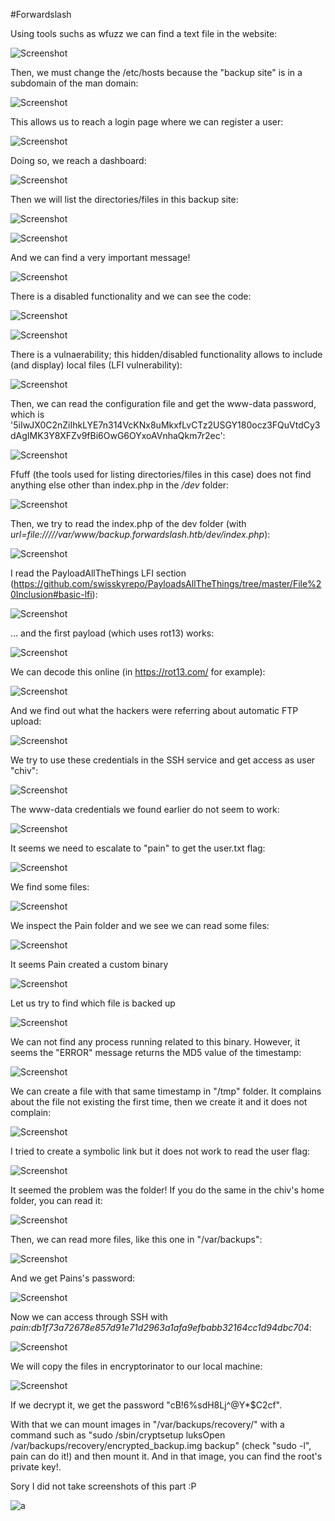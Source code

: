 #Forwardslash

Using tools suchs as wfuzz we can find a text file in the website:

![Screenshot](images/Screenshot_1.jpg)

Then, we must change the /etc/hosts because the "backup site" is in a subdomain of the man domain:

![Screenshot](images/Screenshot_2.jpg)

This allows us to reach a login page where we can register a user:

![Screenshot](images/Screenshot_3.jpg)

Doing so, we reach a dashboard:

![Screenshot](images/Screenshot_4.jpg)

Then we will list the directories/files in this backup site:

![Screenshot](images/Screenshot_6.jpg)

![Screenshot](images/Screenshot_7.jpg)

And we can find a very important message!

![Screenshot](images/Screenshot_5.jpg)

There is a disabled functionality and we can see the code:

![Screenshot](images/Screenshot_8.jpg)

![Screenshot](images/Screenshot_9.jpg)

There is a vulnaerability; this hidden/disabled functionality allows to include (and display) local files (LFI vulnerability):

![Screenshot](images/Screenshot_10.jpg)

Then, we can read the configuration file and get the www-data password, which is '5iIwJX0C2nZiIhkLYE7n314VcKNx8uMkxfLvCTz2USGY180ocz3FQuVtdCy3dAgIMK3Y8XFZv9fBi6OwG6OYxoAVnhaQkm7r2ec':

![Screenshot](images/Screenshot_11.jpg)

Ffuff (the tools used for listing directories/files in this case) does not find anything else other than index.php in the */dev* folder:

![Screenshot](images/Screenshot_12.jpg)

Then, we try to read the index.php of the dev folder (with *url=file://///var/www/backup.forwardslash.htb/dev/index.php*):

![Screenshot](images/Screenshot_13.jpg)

I read the PayloadAllTheThings LFI section (https://github.com/swisskyrepo/PayloadsAllTheThings/tree/master/File%20Inclusion#basic-lfi):

![Screenshot](images/Screenshot_14.jpg)

... and the first payload (which uses rot13) works:

![Screenshot](images/Screenshot_15.jpg)

We can decode this online (in https://rot13.com/ for example):

![Screenshot](images/Screenshot_16.jpg)

And we find out what the hackers were referring about automatic FTP upload:

![Screenshot](images/Screenshot_17.jpg)

We try to use these credentials in the SSH service and get access as user "chiv":

![Screenshot](images/Screenshot_18.jpg)

The www-data credentials we found earlier do not seem to work:

![Screenshot](images/Screenshot_19.jpg)

It seems we need to escalate to "pain" to get the user.txt flag:

![Screenshot](images/Screenshot_20.jpg)

We find some files:

![Screenshot](images/Screenshot_21.jpg)

We inspect the Pain folder and we see we can read some files:

![Screenshot](images/Screenshot_22.jpg)

It seems Pain created a custom binary 

![Screenshot](images/Screenshot_23.jpg)

Let us try to find which file is backed up

![Screenshot](images/Screenshot_24.jpg)

We can not find any process running related to this binary. However, it seems the "ERROR" message returns the MD5 value of the timestamp:

![Screenshot](images/Screenshot_25.jpg)

We can create a file with that same timestamp in "/tmp" folder. It complains about the file not existing the first time, then we create it and it does not complain:

![Screenshot](images/Screenshot_26.jpg)

I tried to create a symbolic link but it does not work to read the user flag: 

![Screenshot](images/Screenshot_27.jpg)

It seemed the problem was the folder! If you do the same in the chiv's home folder, you can read it:

![Screenshot](images/Screenshot_28.jpg)

Then, we can read more files, like this one in "/var/backups":

![Screenshot](images/Screenshot_29.jpg)

And we get Pains's password:

![Screenshot](images/Screenshot_30.jpg)

Now we can access through SSH with *pain:db1f73a72678e857d91e71d2963a1afa9efbabb32164cc1d94dbc704*:

![Screenshot](images/Screenshot_31.jpg)

We will copy the files in encryptorinator to our local machine:

![Screenshot](images/Screenshot_32.jpg)

If we decrypt it, we get the password "cB!6%sdH8Lj^@Y\*$C2cf".

With that we can mount images in "/var/backups/recovery/" with a command such as "sudo /sbin/cryptsetup luksOpen /var/backups/recovery/encrypted_backup.img backup" (check "sudo -l", pain can do it!) and then mount it. And in that image, you can find the root's private key!. 

Sory I did not take screenshots of this part :P

![a](https://media3.giphy.com/media/O6Hw3wYDqzUis/giphy.gif?cid=ecf05e4750eebd0f17ee066d551b0dcef7e761e94e80ba8d&rid=giphy.gif)